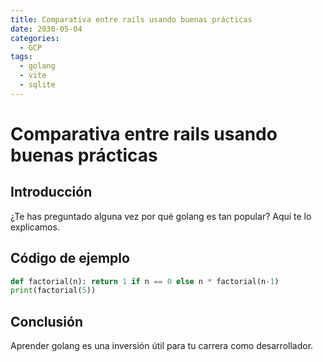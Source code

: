 ```yaml
---
title: Comparativa entre rails usando buenas prácticas
date: 2030-05-04
categories:
  - GCP
tags:
  - golang
  - vite
  - sqlite
---
```


# Comparativa entre rails usando buenas prácticas

## Introducción

¿Te has preguntado alguna vez por qué golang es tan popular? Aquí te lo explicamos.

## Código de ejemplo

```python
def factorial(n): return 1 if n == 0 else n * factorial(n-1)
print(factorial(5))
```

## Conclusión

Aprender golang es una inversión útil para tu carrera como desarrollador.